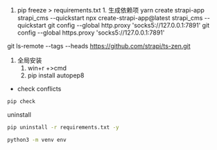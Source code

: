 1. pip freeze > requirements.txt 1. 生成依赖项
   yarn create strapi-app strapi_cms --quickstart
   npx create-strapi-app@latest strapi_cms --quickstart
   git config --global http.proxy 'socks5://127.0.0.1:7891'
   git config --global https.proxy 'socks5://127.0.0.1:7891'

git ls-remote --tags --heads https://github.com/strapi/ts-zen.git

1. 全局安装
   1. win+r +>cmd
   2. pip install autopep8

- check conflicts

```bash
pip check
```

uninstall 
```bash
pip uninstall -r requirements.txt -y
```

```bash
python3 -m venv env
```